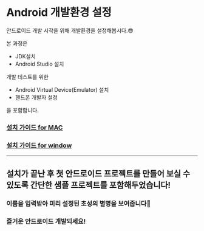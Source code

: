 # Android 개발환경 설정

안드로이드 개발 시작을 위해 개발환경을 설정해봅시다.😎

본 과정은 

- JDK설치
- Android Studio 설치

개발 테스트를 위한

- Android Virtual Device(Emulator) 설치
- 핸드폰 개발자 설정

을 포함합니다.

### [설치 가이드 for MAC](./mac-guide.md)

### [설치 가이드 for window](./window-guide.md)

---

## 설치가 끝난 후 첫 안드로이드 프로젝트를 만들어 보실 수 있도록 간단한 샘플 프로젝트를 포함해두었습니다!

### 이름을 입력받아 미리 설정된 초성의 별명을 보여줍니다🤗

### 즐거운 안드로이드 개발되세요!
